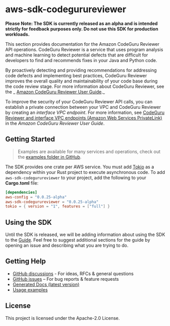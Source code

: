 # aws-sdk-codegurureviewer

**Please Note: The SDK is currently released as an alpha and is intended strictly for
feedback purposes only. Do not use this SDK for production workloads.**

This section provides documentation for the Amazon CodeGuru Reviewer API operations. CodeGuru Reviewer is a service that uses program analysis and machine learning to detect potential defects that are difficult for developers to find and recommends fixes in your Java and Python code.

By proactively detecting and providing recommendations for addressing code defects and implementing best practices, CodeGuru Reviewer improves the overall quality and maintainability of your code base during the code review stage. For more information about CodeGuru Reviewer, see the _ [Amazon CodeGuru Reviewer User Guide](https://docs.aws.amazon.com/codeguru/latest/reviewer-ug/welcome.html)._

To improve the security of your CodeGuru Reviewer API calls, you can establish a private connection between your VPC and CodeGuru Reviewer by creating an _interface VPC endpoint_. For more information, see [CodeGuru Reviewer and interface VPC endpoints (Amazon Web Services PrivateLink)](https://docs.aws.amazon.com/codeguru/latest/reviewer-ug/vpc-interface-endpoints.html) in the _Amazon CodeGuru Reviewer User Guide_.

## Getting Started

> Examples are available for many services and operations, check out the
> [examples folder in GitHub](https://github.com/awslabs/aws-sdk-rust/tree/main/sdk/examples).

The SDK provides one crate per AWS service. You must add [Tokio](https://crates.io/crates/tokio)
as a dependency within your Rust project to execute asynchronous code. To add `aws-sdk-codegurureviewer` to
your project, add the following to your **Cargo.toml** file:

```toml
[dependencies]
aws-config = "0.0.25-alpha"
aws-sdk-codegurureviewer = "0.0.25-alpha"
tokio = { version = "1", features = ["full"] }
```

## Using the SDK

Until the SDK is released, we will be adding information about using the SDK to the
[Guide](https://github.com/awslabs/aws-sdk-rust/blob/main/Guide.md). Feel free to suggest
additional sections for the guide by opening an issue and describing what you are trying to do.

## Getting Help

* [GitHub discussions](https://github.com/awslabs/aws-sdk-rust/discussions) - For ideas, RFCs & general questions
* [GitHub issues](https://github.com/awslabs/aws-sdk-rust/issues/new/choose) – For bug reports & feature requests
* [Generated Docs (latest version)](https://awslabs.github.io/aws-sdk-rust/)
* [Usage examples](https://github.com/awslabs/aws-sdk-rust/tree/main/sdk/examples)

## License

This project is licensed under the Apache-2.0 License.

